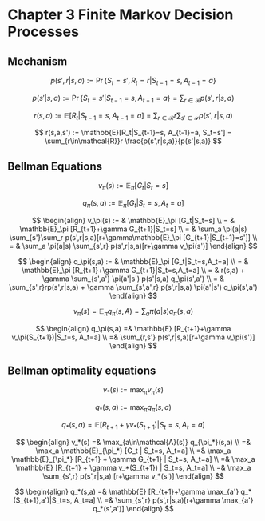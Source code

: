 # Chapter 3 Finite Markov Decision Processes

## Mechanism

$$
p(s',r|s,a) := \Pr\{S_t=s', R_t=r | S_{t-1}=s, A_{t-1}=a\}
$$

$$
p(s'|s,a) := \Pr\{S_t=s'|S_{t-1}=s, A_{t-1}=a\} = \sum_{r\in\mathcal{R}} p(s',r|s,a)
$$

$$
r(s,a) := \mathbb{E}[R_t|S_{t-1}=s, A_{t-1}=a] = \sum_{r\in\mathcal{R}}r \sum_{s'\in\mathcal{S}} p(s',r|s,a)
$$

$$
r(s,a,s') := \mathbb{E}[R_t|S_{t-1}=s, A_{t-1}=a, S_t=s'] = \sum_{r\in\mathcal{R}}r \frac{p(s',r|s,a)}{p(s'|s,a)}
$$

## Bellman Equations

$$
v_\pi(s) := \mathbb{E}_\pi [G_t|S_t=s]
$$

$$
q_\pi(s,a) := \mathbb{E}_\pi [G_t | S_t=s, A_t=a]
$$

$$
\begin{align}
v_\pi(s) := & \mathbb{E}_\pi [G_t|S_t=s] \\
          = & \mathbb{E}_\pi [R_{t+1}+\gamma G_{t+1}|S_t=s] \\
          = & \sum_a \pi(a|s) \sum_{s'}\sum_r p(s',r|s,a)[r+\gamma\mathbb{E}_\pi [G_{t+1}|S_{t+1}=s']] \\
          = & \sum_a \pi(a|s) \sum_{s',r} p(s',r|s,a)[r+\gamma v_\pi(s')] 
\end{align}
$$


$$
\begin{align}
q_\pi(s,a) := & \mathbb{E}_\pi [G_t|S_t=s,A_t=a] \\
            = & \mathbb{E}_\pi [R_{t+1}+\gamma G_{t+1}|S_t=s,A_t=a] \\
            = & r(s,a) + \gamma \sum_{s',a'} \pi(a'|s') p(s'|s,a) q_\pi(s',a') \\
            = & \sum_{s',r}rp(s',r|s,a) + \gamma \sum_{s',a',r}  p(s',r|s,a) \pi(a'|s') q_\pi(s',a')
\end{align}
$$

$$
v_\pi(s) = \mathbb{E}_\pi q_\pi(s, A) = \sum_a \pi(a|s) q_\pi(s,a)
$$

$$
\begin{align}
q_\pi(s,a) =& \mathbb{E} [R_{t+1}+\gamma v_\pi(S_{t+1})|S_t=s, A_t=a] \\
           =& \sum_{r,s'} p(s',r|s,a)[r+\gamma v_\pi(s')] 
\end{align}
$$

## Bellman optimality equations

$$
v_*(s) := \max_\pi v_\pi (s)
$$

$$
q_*(s,a) := \max_\pi q_\pi(s,a)
$$

$$
q_*(s,a) = \mathbb{E} [R_{t+1} + \gamma v_*(S_{t+1})|S_t=s, A_t=a]
$$

$$
\begin{align}
v_*(s) =& \max_{a\in\mathcal{A}(s)} q_{\pi_*}(s,a) \\
       =& \max_a \mathbb{E}_{\pi_*} [G_t | S_t=s, A_t=a] \\
       =& \max_a \mathbb{E}_{\pi_*} [R_{t+1} + \gamma G_{t+1} | S_t=s, A_t=a] \\
       =& \max_a \mathbb{E} [R_{t+1} + \gamma v_*(S_{t+1}) | S_t=s, A_t=a] \\
       =& \max_a \sum_{s',r} p(s',r|s,a) [r+\gamma v_*(s')]
\end{align}
$$

$$
\begin{align}
q_*(s,a) =& \mathbb{E} [R_{t+1}+\gamma \max_{a'} q_*(S_{t+1},a')|S_t=s, A_t=a] \\
           =& \sum_{s',r} p(s',r|s,a)[r+\gamma \max_{a'} q_*(s',a')] 
\end{align}
$$

